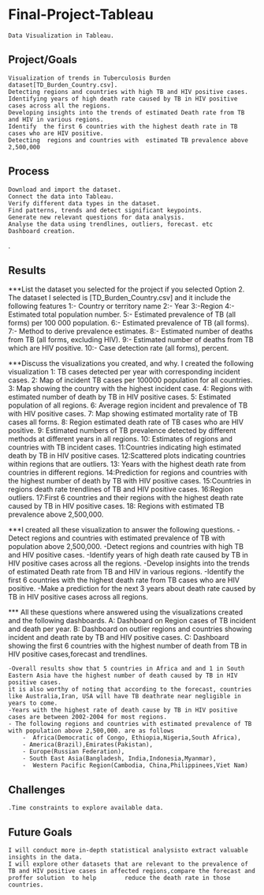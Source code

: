 # Final-Project-Tableau
    Data Visualization in Tableau.
## Project/Goals
    Visualization of trends in Tuberculosis Burden dataset[TD_Burden_Country.csv].
    Detecting regions and countries with high TB and HIV positive cases.
    Identifying years of high death rate caused by TB in HIV positive cases across all the regions.
    Developing insights into the trends of estimated Death rate from TB and HIV in various regions.
    Identify  the first 6 countries with the highest death rate in TB cases who are HIV positive.
    Detecting  regions and countries with  estimated TB prevalence above 2,500,000


## Process
    Download and import the dataset.
    Connect the data into Tableau.
    Verify different data types in the dataset.    
    Find patterns, trends and detect significant keypoints.
    Generate new relevant questions for data analysis.
    Analyse the data using trendlines, outliers, forecast. etc
    Dashboard creation.
. 
## Results
***List the dataset you selected for the project if you selected Option 2. 
The dataset I selected is [TD_Burden_Country.csv] and it include the following features
    1:- Country or territory name
    2:- Year
    3:-Region
    4:- Estimated total population number.
    5:- Estimated prevalence of TB (all forms) per 100 000 population.
    6:- Estimated prevalence of TB (all forms).
    7:- Method to derive prevalence estimates.
    8:- Estimated number of deaths from TB (all forms, excluding HIV).
    9:- Estimated number of deaths from TB which are HIV positive.
    10:- Case detection rate (all forms), percent.

***Discuss the visualizations you created, and why.
I created the following visualization
    1: TB cases detected per year with corresponding incident cases.
    2: Map of incident TB cases per 100000 population for all countries.
    3: Map showing the country with the highest incident case.
    4: Regions with estimated number of death by TB in HIV positive cases.
    5: Estimated population of all regions.
    6: Average region incident and prevalence of TB with HIV positive cases.
    7: Map showing estimated mortality rate of TB cases all forms.
    8: Region estimated death rate of TB cases who are HIV positive.
    9: Estimated numbers of TB prevalence detected by different methods at different years in all regions.
    10: Estimates of regions and countries with TB incident cases.
    11:Countries indicating high estimated death by TB in HIV positive cases.
    12:Scattered plots indicating countries within regions that are outliers.
    13: Years with the highest death rate from countries in different regions.
    14:Prediction for regions and countries with the highest number of death by TB with HIV positive cases.
    15:Countries in regions death rate trendlines of TB and HIV positive cases.
    16:Region  outliers.
    17:First 6 countries and their regions with the highest death rate caused by TB in HIV positive cases.
    18: Regions with estimated TB prevalence above 2,500,000.

***I created all these visualization to answer the following questions.
    -Detect regions and countries with estimated prevalence of TB with population above 2,500,000.
    -Detect regions and countries with high TB and HIV positive cases.
    -Identify years of high death rate caused by TB in HIV positive cases across all the regions.
    -Develop insights into the trends of estimated Death rate from TB and HIV in various regions.
    -Identify  the first 6 countries with the highest death rate from TB cases who are HIV positive.
    -Make a prediction for the next 3 years about death rate caused by TB in HIV positive cases across all regions.

 *** All these questions where answered using the visualizations created and the following dashboards.
    A: Dashboard on  Region cases  of TB incident and death per year.
    B: Dashboard on outlier regions and countries showing incident and death rate by TB and HIV positive cases.
    C: Dashboard showing the first 6 countries with the highest number of death from TB in HIV positive cases,forecast and trendlines.

    -Overall results show that 5 countries in Africa and and 1 in South Eastern Asia have the highest number of death caused by TB in HIV positive cases.
    it is also worthy of noting that according to the forecast, countries like Australia,Iran, USA will have TB deathrate near negligible in years to come.
    -Years with the highest rate of death cause by TB in HIV positive cases are between 2002-2004 for most regions.
    - The following regions and countries with estimated prevalence of TB with population above 2,500,000. are as follows
        -  Africa(Democratic of Congo, Ethiopia,Nigeria,South Africa),
        - America(Brazil),Emirates(Pakistan),
        - Europe(Russian Federation),
        - South East Asia(Bangladesh, India,Indonesia,Myanmar),
        -  Western Pacific Region(Cambodia, China,Philippinees,Viet Nam)

## Challenges 
    .Time constraints to explore available data.
## Future Goals
    I will conduct more in-depth statistical analysisto extract valuable insights in the data.
    I will explore other datasets that are relevant to the prevalence of TB and HIV positive cases in affected regions,compare the forecast and proffer solution  to help        reduce the death rate in those countries.
